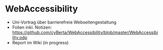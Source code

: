 WebAccessibility
================
- Uni-Vortrag über barrierefreie Webseitengestaltung 
- Folien inkl. Notizen: https://github.com/cyBerta/WebAccessibility/blob/master/WebAccessibility.odp
- Report im Wiki (in progress)
